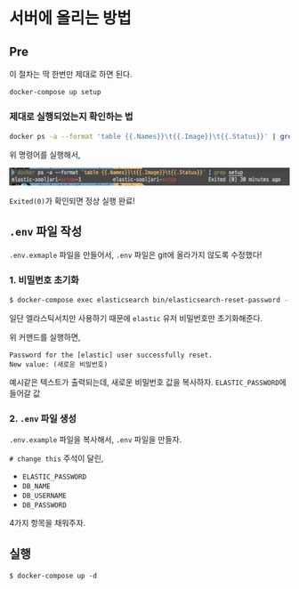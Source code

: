 # 서버에 올리는 방법

## Pre
이 절차는 딱 한번만 제대로 하면 된다.
```bash
docker-compose up setup
```

### 제대로 실행되었는지 확인하는 법
```bash
docker ps -a --format 'table {{.Names}}\t{{.Image}}\t{{.Status}}' | grep setup
```
위 명령어를 실행해서, 

![Alt text](image/image01.png)

`Exited(0)`가 확인되면 정상 실행 완료!

## `.env` 파일 작성
`.env.exmaple` 파일을 만들어서, `.env` 파일은 git에 올라가지 않도록 수정했다! 

### 1. 비밀번호 초기화
```bash
$ docker-compose exec elasticsearch bin/elasticsearch-reset-password --batch --user elastic
```

일단 엘라스틱서치만 사용하기 때문에 `elastic` 유저 비밀번호만 초기화해준다.

위 커맨드를 실행하면,
```
Password for the [elastic] user successfully reset.
New value: (새로운 비밀번호)
```
예시같은 텍스트가 출력되는데, 새로운 비밀번호 값을 복사하자. `ELASTIC_PASSWORD`에 들어갈 값

### 2. `.env` 파일 생성
`.env.example` 파일을 복사해서, `.env` 파일을 만들자.

`# change this` 주석이 달린,
* `ELASTIC_PASSWORD`
* `DB_NAME`
* `DB_USERNAME`
* `DB_PASSWORD`

4가지 항목을 채워주자.

## 실행
```shell
$ docker-compose up -d
```